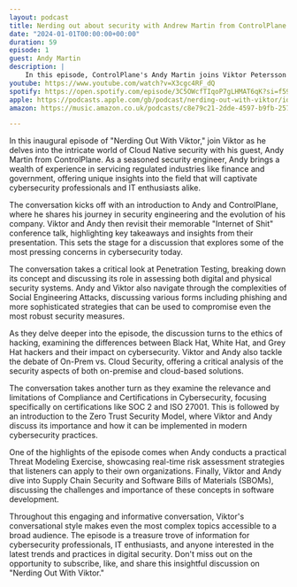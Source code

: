 ```yaml
---
layout: podcast
title: Nerding out about security with Andrew Martin from ControlPlane
date: "2024-01-01T00:00:00+00:00"
duration: 59
episode: 1
guest: Andy Martin
description: |
    In this episode, ControlPlane's Andy Martin joins Viktor Petersson for a deep dive into Cloud Native security, sharing expert insights on penetration testing, social engineering, and the Zero Trust Security Model. As a leading voice in cybersecurity, Andy brings practical risk assessments and innovative ideas to the conversation, making it a must-listen for pros and enthusiasts alike.
youtube: https://www.youtube.com/watch?v=X3cgc4RF_dQ
spotify: https://open.spotify.com/episode/3C5OWcfTIqoP7gLHMAT6qK?si=f59cfbecbc0b4f2e
apple: https://podcasts.apple.com/gb/podcast/nerding-out-with-viktor/id1722663295?i=1000639804516
amazon: https://music.amazon.co.uk/podcasts/c8e79c21-2dde-4597-b9fb-257ecbc2bf29/episodes/5441f8ed-1c50-49e7-aada-34885ebb0062/nerding-out-with-viktor-nerding-out-about-security-with-andrew-martin-from-controlplane

---
```


In this inaugural episode of "Nerding Out With Viktor," join Viktor as he delves into the intricate world of Cloud Native security with his guest, Andy Martin from ControlPlane. As a seasoned security engineer, Andy brings a wealth of experience in servicing regulated industries like finance and government, offering unique insights into the field that will captivate cybersecurity professionals and IT enthusiasts alike.

The conversation kicks off with an introduction to Andy and ControlPlane, where he shares his journey in security engineering and the evolution of his company. Viktor and Andy then revisit their memorable "Internet of Shit" conference talk, highlighting key takeaways and insights from their presentation. This sets the stage for a discussion that explores some of the most pressing concerns in cybersecurity today.

The conversation takes a critical look at Penetration Testing, breaking down its concept and discussing its role in assessing both digital and physical security systems. Andy and Viktor also navigate through the complexities of Social Engineering Attacks, discussing various forms including phishing and more sophisticated strategies that can be used to compromise even the most robust security measures.

As they delve deeper into the episode, the discussion turns to the ethics of hacking, examining the differences between Black Hat, White Hat, and Grey Hat hackers and their impact on cybersecurity. Viktor and Andy also tackle the debate of On-Prem vs. Cloud Security, offering a critical analysis of the security aspects of both on-premise and cloud-based solutions.

The conversation takes another turn as they examine the relevance and limitations of Compliance and Certifications in Cybersecurity, focusing specifically on certifications like SOC 2 and ISO 27001. This is followed by an introduction to the Zero Trust Security Model, where Viktor and Andy discuss its importance and how it can be implemented in modern cybersecurity practices.

One of the highlights of the episode comes when Andy conducts a practical Threat Modeling Exercise, showcasing real-time risk assessment strategies that listeners can apply to their own organizations. Finally, Viktor and Andy dive into Supply Chain Security and Software Bills of Materials (SBOMs), discussing the challenges and importance of these concepts in software development.

Throughout this engaging and informative conversation, Viktor's conversational style makes even the most complex topics accessible to a broad audience. The episode is a treasure trove of information for cybersecurity professionals, IT enthusiasts, and anyone interested in the latest trends and practices in digital security. Don't miss out on the opportunity to subscribe, like, and share this insightful discussion on "Nerding Out With Viktor."